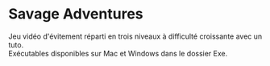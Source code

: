 # Savage Adventures

Jeu vidéo d'évitement réparti en trois niveaux à difficulté croissante avec un tuto.   
Exécutables disponibles sur Mac et Windows dans le dossier Exe.

